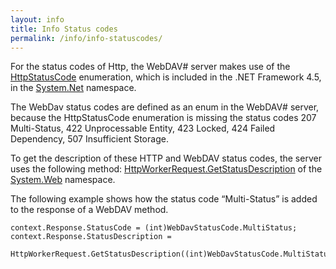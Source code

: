 ```yaml
---
layout: info
title: Info Status codes
permalink: /info/info-statuscodes/
---
```


For the status codes of Http, the WebDAV# server makes use of the [HttpStatusCode][1] enumeration, which is included in the .NET Framework 4.5, in the [System.Net][2] namespace.

The WebDav status codes are defined as an enum in the WebDAV# server, because the HttpStatusCode enumeration is missing the status codes 207 Multi-Status, 422 Unprocessable Entity, 423 Locked, 424 Failed Dependency, 507 Insufficient Storage.

To get the description of these HTTP and WebDAV status codes, the server uses the following method: [HttpWorkerRequest.GetStatusDescription][3] of the [System.Web][4] namespace.

The following example shows how the status code “Multi-Status” is added to the response of a WebDAV method.

    context.Response.StatusCode = (int)WebDavStatusCode.MultiStatus;
    context.Response.StatusDescription =
        HttpWorkerRequest.GetStatusDescription((int)WebDavStatusCode.MultiStatus);

  [1]: http://msdn.microsoft.com/en-us/library/system.net.httpstatuscode(v=vs.110).aspx
  [2]: http://msdn.microsoft.com/en-us/library/system.net(v=vs.110).aspx
  [3]: http://msdn.microsoft.com/en-us/library/system.web.httpworkerrequest.getstatusdescription.aspx
  [4]: http://msdn.microsoft.com/en-us/library/system.web.aspx